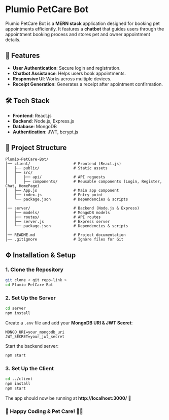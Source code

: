 # Plumio PetCare Bot

Plumio PetCare Bot is a **MERN stack** application designed for booking pet appointments efficiently. It features a **chatbot** that guides users through the appointment booking process and stores pet and owner appointment details.

## 🚀 Features

- **User Authentication**: Secure login and registration.
- **Chatbot Assistance**: Helps users book appointments.
- **Responsive UI**: Works across multiple devices.
- **Receipt Generation**: Generates a receipt after apointment confirmation.

## 🛠️ Tech Stack

- **Frontend**: React.js
- **Backend**: Node.js, Express.js
- **Database**: MongoDB
- **Authentication**: JWT, bcrypt.js

## 📂 Project Structure

```
Plumio-PetCare-Bot/
│── client/                   # Frontend (React.js)
│   ├── public/               # Static assets
│   ├── src/
│   │   ├── api/              # API requests
│   │   ├── components/       # Reusable components (Login, Register, Chat, HomePage)
│   ├── App.js                # Main app component
│   ├── index.js              # Entry point
│   └── package.json          # Dependencies & scripts
│
│── server/                   # Backend (Node.js & Express)
│   ├── models/               # MongoDB models
│   ├── routes/               # API routes
│   ├── server.js             # Express server
│   └── package.json          # Dependencies & scripts
│
│── README.md                 # Project documentation
│── .gitignore                # Ignore files for Git

```

## ⚙️ Installation & Setup

### 1️. Clone the Repository

```sh
git clone < git repo-link >
cd Plumio-PetCare-Bot
```

### 2️. Set Up the Server

```sh
cd server
npm install
```

Create a `.env` file and add your **MongoDB URI & JWT Secret**:

```
MONGO_URI=your_mongodb_uri
JWT_SECRET=your_jwt_secret
```

Start the backend server:

```sh
npm start
```

### 3️. Set Up the Client

```sh
cd ../client
npm install
npm start
```

The app should now be running at **http://localhost:3000/** 🚀

### 🎉 Happy Coding & Pet Care! 🐶🐱

